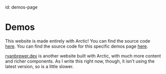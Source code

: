 id: demos-page

# Demos

This website is made entirely with Arctic!
You can find the source code [here](https://github.com/RyanBrewer317/arctic-framework-org/).
You can find the source code for this specific demos page [here](https://github.com/RyanBrewer317/arctic-framework-org/blob/main/src/demos.gleam).

 [ryanbrewer.dev](https://ryanbrewer.dev) is another website built with Arctic, 
with much more content and richer components.
As I write this right now, though, it isn't using the latest version, so is a little slower.